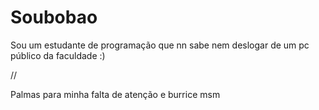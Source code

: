 # Soubobao
Sou um estudante de programação que nn sabe nem deslogar de um pc público da faculdade :)

//

Palmas para minha falta de atenção e burrice msm
